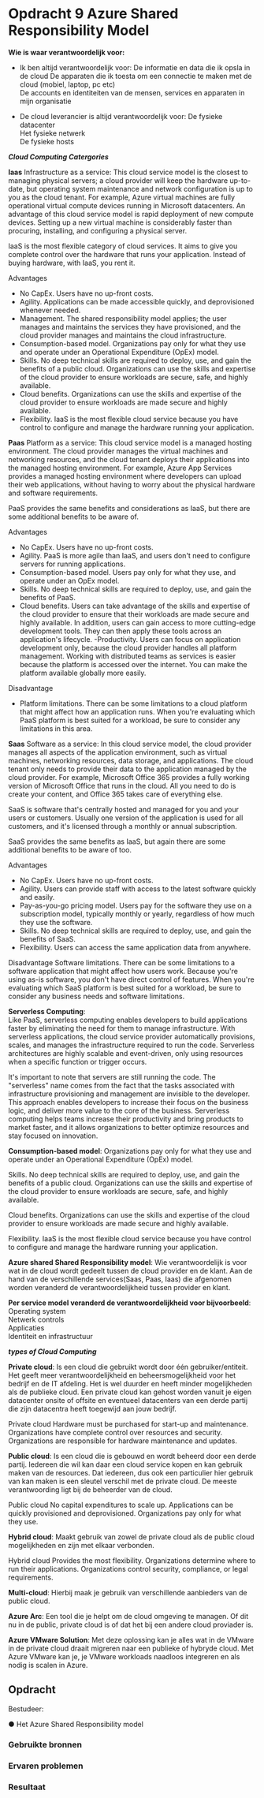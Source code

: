 # Opdracht 9 Azure Shared Responsibility Model


**Wie is waar verantwoordelijk voor:**  
- Ik ben altijd verantwoordelijk voor:  De informatie en data die ik opsla in de cloud
                                        De apparaten die ik toesta om een connectie te maken met de cloud (mobiel, laptop, pc etc)  
                                        De accounts en identiteiten van de mensen, services en apparaten in mijn organisatie  

- De cloud leverancier is altijd verantwoordelijk voor:     De fysieke datacenter  
                                                            Het fysieke netwerk  
                                                            De fysieke hosts    


***Cloud Computing Catergories***

**Iaas** Infrastructure as a service:  This cloud service model is the closest to managing physical servers; a cloud provider will keep the hardware up-to-date, but operating system maintenance and network configuration is up to you as the cloud tenant. For example, Azure virtual machines are fully operational virtual compute devices running in Microsoft datacenters. An advantage of this cloud service model is rapid deployment of new compute devices. Setting up a new virtual machine is considerably faster than procuring, installing, and configuring a physical server. 

IaaS is the most flexible category of cloud services. It aims to give you complete control over the hardware that runs your application. Instead of buying hardware, with IaaS, you rent it.

Advantages  
- No CapEx. Users have no up-front costs.  
- Agility. Applications can be made accessible quickly, and deprovisioned whenever needed.  
- Management. The shared responsibility model applies; the user manages and maintains the services they have provisioned, and the cloud provider manages and maintains the cloud infrastructure.  
- Consumption-based model. Organizations pay only for what they use and operate under an Operational Expenditure (OpEx) model.  
- Skills. No deep technical skills are required to deploy, use, and gain the benefits of a public cloud. Organizations can use the skills and expertise of the cloud provider to ensure workloads are secure, safe, and highly available.  
- Cloud benefits. Organizations can use the skills and expertise of the cloud provider to ensure workloads are made secure and highly available.  
- Flexibility. IaaS is the most flexible cloud service because you have control to configure and manage the hardware running your application.  

**Paas** Platform as a service:  This cloud service model is a managed hosting environment. The cloud provider manages the virtual machines and networking resources, and the cloud tenant deploys their applications into the managed hosting environment. For example, Azure App Services provides a managed hosting environment where developers can upload their web applications, without having to worry about the physical hardware and software requirements.  

PaaS provides the same benefits and considerations as IaaS, but there are some additional benefits to be aware of.  

Advantages
- No CapEx. Users have no up-front costs.
- Agility. PaaS is more agile than IaaS, and users don't need to configure servers for running applications.
- Consumption-based model. Users pay only for what they use, and operate under an OpEx model.
- Skills. No deep technical skills are required to deploy, use, and gain the benefits of PaaS.
- Cloud benefits. Users can take advantage of the skills and expertise of the cloud provider to ensure that their workloads are made secure and highly available. In addition, users can gain access to more cutting-edge development tools. They can then apply these tools across an application's lifecycle.
-Productivity. Users can focus on application development only, because the cloud provider handles all platform management. Working with distributed teams as services is easier because the platform is accessed over the internet. You can make the platform available globally more easily.    

Disadvantage
- Platform limitations. There can be some limitations to a cloud platform that might affect how an application runs. When you're evaluating which PaaS platform is best suited for a workload, be sure to consider any limitations in this area. 

**Saas** Software as a service:  In this cloud service model, the cloud provider manages all aspects of the application environment, such as virtual machines, networking resources, data storage, and applications. The cloud tenant only needs to provide their data to the application managed by the cloud provider. For example, Microsoft Office 365 provides a fully working version of Microsoft Office that runs in the cloud. All you need to do is create your content, and Office 365 takes care of everything else.

SaaS is software that's centrally hosted and managed for you and your users or customers. Usually one version of the application is used for all customers, and it's licensed through a monthly or annual subscription.

SaaS provides the same benefits as IaaS, but again there are some additional benefits to be aware of too.

Advantages
- No CapEx. Users have no up-front costs.
- Agility. Users can provide staff with access to the latest software quickly and easily.
- Pay-as-you-go pricing model. Users pay for the software they use on a subscription model, typically monthly or yearly, regardless of how much they use the software.
- Skills. No deep technical skills are required to deploy, use, and gain the benefits of SaaS.
- Flexibility. Users can access the same application data from anywhere.  

Disadvantage
Software limitations. There can be some limitations to a software application that might affect how users work. Because you're using as-is software, you don't have direct control of features. When you're evaluating which SaaS platform is best suited for a workload, be sure to consider any business needs and software limitations.

**Serverless Computing**:   
Like PaaS, serverless computing enables developers to build applications faster by eliminating the need for them to manage infrastructure. With serverless applications, the cloud service provider automatically provisions, scales, and manages the infrastructure required to run the code. Serverless architectures are highly scalable and event-driven, only using resources when a specific function or trigger occurs.

It's important to note that servers are still running the code. The "serverless" name comes from the fact that the tasks associated with infrastructure provisioning and management are invisible to the developer. This approach enables developers to increase their focus on the business logic, and deliver more value to the core of the business. Serverless computing helps teams increase their productivity and bring products to market faster, and it allows organizations to better optimize resources and stay focused on innovation.
 

**Consumption-based model**: Organizations pay only for what they use and operate under an Operational Expenditure (OpEx) model.

Skills. No deep technical skills are required to deploy, use, and gain the benefits of a public cloud. Organizations can use the skills and expertise of the cloud provider to ensure workloads are secure, safe, and highly available.

Cloud benefits. Organizations can use the skills and expertise of the cloud provider to ensure workloads are made secure and highly available.

Flexibility. IaaS is the most flexible cloud service because you have control to configure and manage the hardware running your application.

**Azure shared Shared Responsibility model**: Wie verantwoordelijk is voor wat in de cloud wordt gedeelt tussen de cloud provider en de klant. Aan de hand van de verschillende services(Saas, Paas, Iaas) die afgenomen worden veranderd de verantwoordelijkheid tussen provider en klant.   

**Per service model veranderd de verantwoordelijkheid voor bijvoorbeeld**:  Operating system  
                                                                            Netwerk controls  
                                                                            Applicaties  
                                                                            Identiteit en infrastructuur    

***types of Cloud Computing***                                                                            

**Private cloud**: Is een cloud die gebruikt wordt door één gebruiker/entiteit. Het geeft meer verantwoordelijkheid en beheersmogelijkheid voor het bedrijf en de IT afdeling. Het is wel duurder en heeft minder mogelijkheden als de publieke cloud. Een private cloud kan gehost worden vanuit je eigen datacenter onsite of offsite en eventueel datacenters van een derde partij die zijn datacentra heeft toegewijd aan jouw bedrijf.    

Private cloud
Hardware must be purchased for start-up and maintenance.
Organizations have complete control over resources and security.
Organizations are responsible for hardware maintenance and updates.

**Public cloud**: Is een cloud die is gebouwd en wordt beheerd door een derde partij. Iedereen die wil kan daar een cloud service kopen en kan gebruik maken van de resources. Dat iedereen, dus ook een particulier hier gebruik van kan maken is een sleutel verschil met de private cloud. De meeste verantwoording ligt bij de beheerder van de cloud.  

Public cloud
No capital expenditures to scale up.
Applications can be quickly provisioned and deprovisioned.
Organizations pay only for what they use.

**Hybrid cloud**: Maakt gebruik van zowel de private cloud als de public cloud mogelijkheden en zijn met elkaar verbonden.   

Hybrid cloud
Provides the most flexibility.
Organizations determine where to run their applications.
Organizations control security, compliance, or legal requirements.

**Multi-cloud**: Hierbij maak je gebruik van verschillende aanbieders van de public cloud.

**Azure Arc**: Een tool die je helpt om de cloud omgeving te managen. Of dit nu in de public, private cloud is of dat het bij een andere cloud proviader is.   

**Azure VMware Solution**: Met deze oplossing kan je alles wat in de VMware in de private cloud draait migreren naar een publieke of hybryde cloud. Met Azure VMware kan je, je VMware workloads naadloos integreren en als nodig is scalen in Azure. 


## Opdracht  
Bestudeer:  

●	Het Azure Shared Responsibility model

### Gebruikte bronnen


### Ervaren problemen


### Resultaat

